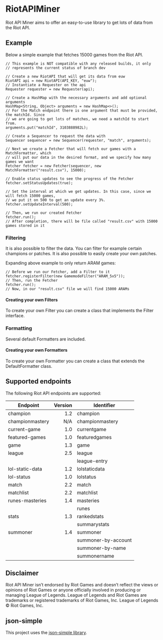# RiotAPIMiner

Riot API Miner aims to offer an easy-to-use library to get lots of data from the Riot API.  

## Example

Below a simple example that fetches 15000 games from the Riot API.

    // This example is NOT compatible with any released builds, it only
	// represents the current status of branch dev
	
	// Create a new RiotAPI that will get its data from euw
	RiotAPI api = new RiotAPI(API_KEY, "euw");
	// Instantiate a Requester on the api
	Requester requester = new Requester(api);

    // Create a HashMap with the necessary arguments and add optional arguments
    HashMap<String, Object> arguments = new HashMap<>();
    // For the Match endpoint there is one argument that must be provided, the matchId. Since
    // we are going to get lots of matches, we need a matchId to start from.
    arguments.put("matchId", 3103888982L);

	// Create a Sequencer to request the data with
	Sequencer sequencer = new Sequencer(requester, "match", arguments);

	// Next we create a Fetcher that will fetch our games with a MatchFormatter, which
	// will put our data in the desired format, and we specify how many games we want
	Fetcher fetcher = new Fetcher(sequencer, new MatchFormatter("result.csv"), 15000);

	// Enable status updates to see the progress of the Fetcher
	fetcher.setStatusUpdates(true);

	// Set the interval at which we get updates. In this case, since we will fetch 15000 games,
	// we put it on 500 to get an update every 3%.
	fetcher.setUpdateInterval(500);

	// Then, we run our created Fetcher
	fetcher.run();
	// After completion, there will be file called "result.csv" with 15000 games stored in it
	
### Filtering

It is also possible to filter the data. You can filter for example certain champions or patches. It is also possible to easily create your own patches.

Expanding above example to only return ARAM games:

	// Before we run our Fetcher, add a Filter to it
	fetcher.registerFilter(new GamemodeFilter("ARAM_5x5"));
	// Then, run the Fetcher
	fetcher.run();
	// Now, in our "result.csv" file we will find 15000 ARAMs
	
#### Creating your own Filters

To create your own Filter you can create a class that implements the Filter interface.
	
### Formatting

Several default Formatters are included.

#### Creating your own Formatters

To create your own Formatter you can create a class that extends the DefaultFormatter class.

## Supported endpoints

The following Riot API endpoints are supported:

Endpoint | Version | Identifier  
-------- | -------:  | ---
champion | 1.2 | champion  
championmastery | N/A | championmastery  
current-game | 1.0 | currentgame  
featured-games | 1.0 | featuredgames  
game | 1.3 | game  
league | 2.5 | league  
| | | league-entry  
lol-static-data | 1.2 | lolstaticdata  
lol-status | 1.0 | lolstatus  
match | 2.2 | match  
matchlist | 2.2 | matchlist  
runes-masteries | 1.4 | masteries  
| | | runes  
stats | 1.3 | rankedstats  
| | | summarystats  
summoner | 1.4 | summoner  
| | | summoner-by-account  
| | | summoner-by-name  
| | | summonername 

## Disclaimer
Riot API Miner isn’t endorsed by Riot Games and doesn’t reflect the views or opinions of Riot Games or anyone officially involved in producing or managing League of Legends. League of Legends and Riot Games are trademarks or registered trademarks of Riot Games, Inc. League of Legends © Riot Games, Inc.

## json-simple
This project uses the [json-simple library](https://code.google.com/archive/p/json-simple/).